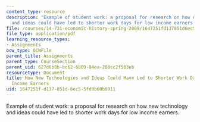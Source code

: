 ```yaml
---
content_type: resource
description: 'Example of student work: a proposal for research on how new technology
  and ideas could have led to shorter work days for low income earners.'
file: /courses/14-731-economic-history-spring-2009/1647251fd137851d6ec55fd9b60b6911_MIT14_731s09_sw02.pdf
file_type: application/pdf
learning_resource_types:
- Assignments
ocw_type: OCWFile
parent_title: Assignments
parent_type: CourseSection
parent_uid: 627d6b8b-bc62-6809-84ea-280cc2f503eb
resourcetype: Document
title: How New Technologies and Ideas Could Have Led to Shorter Work Days for Low
  Income Earners
uid: 1647251f-d137-851d-6ec5-5fd9b60b6911
---
```

Example of student work: a proposal for research on how new technology and ideas could have led to shorter work days for low income earners.

